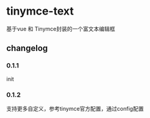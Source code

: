 # tinymce-text

基于vue 和 Tinymce封装的一个富文本编辑框

## changelog

### 0.1.1

init

### 0.1.2

支持更多自定义，参考tinymce官方配置，通过config配置
